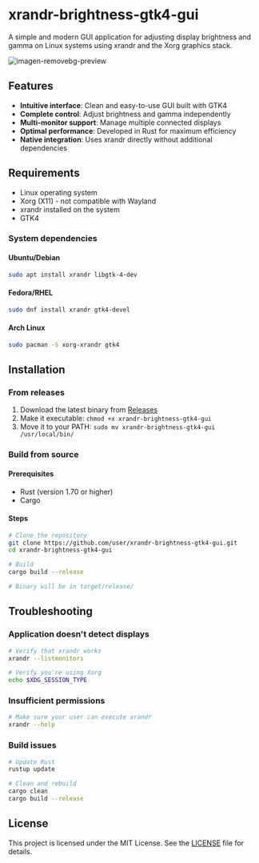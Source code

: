 # xrandr-brightness-gtk4-gui

A simple and modern GUI application for adjusting display brightness and gamma on Linux systems using xrandr and the Xorg graphics stack.

![imagen-removebg-preview](https://github.com/user-attachments/assets/373ab630-763b-4ddf-b479-5644cdc0b253)


## Features

- **Intuitive interface**: Clean and easy-to-use GUI built with GTK4
- **Complete control**: Adjust brightness and gamma independently
- **Multi-monitor support**: Manage multiple connected displays
- **Optimal performance**: Developed in Rust for maximum efficiency
- **Native integration**: Uses xrandr directly without additional dependencies

## Requirements

- Linux operating system
- Xorg (X11) - not compatible with Wayland
- xrandr installed on the system
- GTK4

### System dependencies

#### Ubuntu/Debian
```bash
sudo apt install xrandr libgtk-4-dev
```

#### Fedora/RHEL
```bash
sudo dnf install xrandr gtk4-devel
```

#### Arch Linux
```bash
sudo pacman -S xorg-xrandr gtk4
```

## Installation

### From releases

1. Download the latest binary from [Releases](https://github.com/user/xrandr-brightness-gtk4-gui/releases)
2. Make it executable: `chmod +x xrandr-brightness-gtk4-gui`
3. Move it to your PATH: `sudo mv xrandr-brightness-gtk4-gui /usr/local/bin/`

### Build from source

#### Prerequisites
- Rust (version 1.70 or higher)
- Cargo

#### Steps
```bash
# Clone the repository
git clone https://github.com/user/xrandr-brightness-gtk4-gui.git
cd xrandr-brightness-gtk4-gui

# Build
cargo build --release

# Binary will be in target/release/
```

## Troubleshooting

### Application doesn't detect displays
```bash
# Verify that xrandr works
xrandr --listmonitors

# Verify you're using Xorg
echo $XDG_SESSION_TYPE
```

### Insufficient permissions
```bash
# Make sure your user can execute xrandr
xrandr --help
```

### Build issues
```bash
# Update Rust
rustup update

# Clean and rebuild
cargo clean
cargo build --release
```

## License

This project is licensed under the MIT License. See the [LICENSE](LICENSE) file for details.
